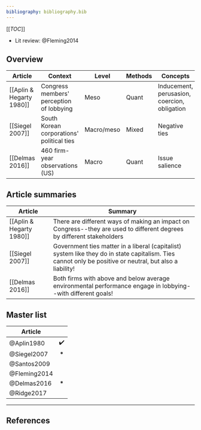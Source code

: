 ```yaml
---
bibliography: bibliography.bib
---
```


[[_TOC_]]

* Lit review: @Fleming2014

## Overview

Article                     | Context                                   | Level     | Methods   | Concepts
----                        | --------                                  | ---       | ---       | -------
[[Aplin & Hegarty 1980]]    | Congress members' perception of lobbying  | Meso      | Quant     | Inducement, perusasion, coercion, obligation
[[Siegel 2007]]             | South Korean corporations' political ties | Macro/meso| Mixed     | Negative ties
[[Delmas 2016]]             | 460 firm-year observations (US)           | Macro     | Quant     | Issue salience

## Article summaries

Article                     | Summary
---                         | ------------
[[Aplin & Hegarty 1980]]    | There are different ways of making an impact on Congress--they are used to different degrees by different stakeholders
[[Siegel 2007]]             | Government ties matter in a liberal (capitalist) system like they do in state capitalism. Ties cannot only be positive or neutral, but also a liability!
[[Delmas 2016]]             | Both firms with above and below average environmental performance engage in lobbying--with different goals!


## Master list

Article         | </br>
---             | :-:
@Aplin1980      | :heavy_check_mark: 
@Siegel2007     | __\*__
@Santos2009     |
@Fleming2014    |
@Delmas2016     | __\*__
@Ridge2017      |

---

## References